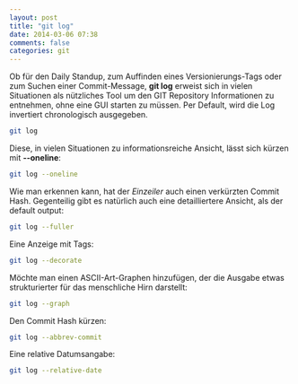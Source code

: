 ```yaml
---
layout: post
title: "git log"
date: 2014-03-06 07:38
comments: false
categories: git
---
```


Ob für den Daily Standup, zum Auffinden eines Versionierungs-Tags oder zum Suchen einer Commit-Message, **git log** erweist sich in vielen Situationen als nützliches Tool um den GIT Repository Informationen zu entnehmen, ohne eine GUI starten zu müssen. Per Default, wird die Log invertiert chronologisch ausgegeben.

<!-- more -->

```sh
git log
```

Diese, in vielen Situationen zu informationsreiche Ansicht, lässt sich kürzen mit **--oneline**:

```sh
git log --oneline
```

Wie man erkennen kann, hat der *Einzeiler* auch einen verkürzten Commit Hash. Gegenteilig gibt es natürlich auch eine detailliertere Ansicht, als der default output:

```sh
git log --fuller
```

Eine Anzeige mit Tags:

```sh
git log --decorate
```

Möchte man einen ASCII-Art-Graphen hinzufügen, der die Ausgabe etwas strukturierter für das menschliche Hirn darstellt:

```sh
git log --graph
```

Den Commit Hash kürzen:

```sh
git log --abbrev-commit
```

Eine relative Datumsangabe:

```sh
git log --relative-date
```